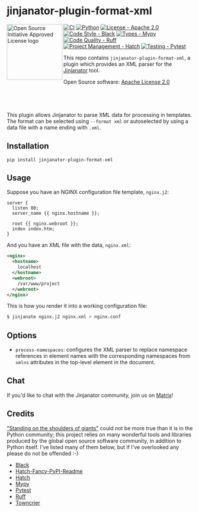 # jinjanator-plugin-format-xml

<a href="https://opensource.org"><img height="150" align="left" src="https://opensource.org/files/OSIApprovedCropped.png" alt="Open Source Initiative Approved License logo"></a>
[![CI](https://github.com/kpfleming/jinjanator-plugin-format-xml/workflows/CI%20checks/badge.svg)](https://github.com/kpfleming/jinjanator-plugin-format-xml/actions?query=workflow%3ACI%20checks)
[![Python](https://img.shields.io/badge/python-3.9+-blue.svg)](https://www.python.org/downloads/release/python-3912/)
[![License - Apache 2.0](https://img.shields.io/badge/License-Apache%202.0-9400d3.svg)](https://spdx.org/licenses/Apache-2.0.html)
[![Code Style - Black](https://img.shields.io/badge/Code%20Style-Black-000000.svg)](https://github.com/psf/black)
[![Types - Mypy](https://img.shields.io/badge/Types-Mypy-blue.svg)](https://github.com/python/mypy)
[![Code Quality - Ruff](https://img.shields.io/badge/Code%20Quality-Ruff-red.svg)](https://github.com/astral-sh/ruff)
[![Project Management - Hatch](https://img.shields.io/badge/Project%20Management-Hatch-purple.svg)](https://github.com/pypa/hatch)
[![Testing - Pytest](https://img.shields.io/badge/Testing-Pytest-orange.svg)](https://github.com/pytest-dev/pytest)

This repo contains `jinjanator-plugin-format-xml`, a plugin which
provides an XML parser for the [Jinjanator](https://github.com/kpfleming/jinjanator) tool.

Open Source software: [Apache License 2.0](https://spdx.org/licenses/Apache-2.0.html)

## &nbsp;
<!-- fancy-readme start -->

This plugin allows Jinjanator to parse XML data for processing in
templates. The format can be selected using `--format xml` or
autoselected by using a data file with a name ending with `.xml`.

## Installation

```
pip install jinjanator-plugin-format-xml
```

## Usage

Suppose you have an NGINX configuration file template, `nginx.j2`:

```jinja2
server {
  listen 80;
  server_name {{ nginx.hostname }};

  root {{ nginx.webroot }};
  index index.htm;
}
```

And you have an XML file with the data, `nginx.xml`:

```xml
<nginx>
  <hostname>
    localhost
  </hostname>
  <webroot>
    /var/www/project
  </webroot>
</nginx>
```

This is how you render it into a working configuration file:

```bash
$ jinjanate nginx.j2 nginx.xml > nginx.conf
```

## Options

* `process-namespaces`: configures the XML parser to replace namespace
  references in element names with the corresponding namespaces from
  `xmlns` attributes in the top-level element in the document.
<!-- fancy-readme end -->

## Chat

If you'd like to chat with the Jinjanator community, join us on
[Matrix](https://matrix.to/#/#jinjanator:km6g.us)!

## Credits

["Standing on the shoulders of
giants"](https://en.wikipedia.org/wiki/Standing_on_the_shoulders_of_giants)
could not be more true than it is in the Python community; this
project relies on many wonderful tools and libraries produced by the
global open source software community, in addition to Python
itself. I've listed many of them below, but if I've overlooked any
please do not be offended :-)

* [Black](https://github.com/psf/black)
* [Hatch-Fancy-PyPI-Readme](https://github.com/hynek/hatch-fancy-pypi-readme)
* [Hatch](https://github.com/pypa/hatch)
* [Mypy](https://github.com/python/mypy)
* [Pytest](https://github.com/pytest-dev/pytest)
* [Ruff](https://github.com/astral-sh/ruff)
* [Towncrier](https://github.com/twisted/towncrier)
